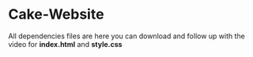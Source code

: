 # Cake-Website

All dependencies files are here you can download 
and 
follow up with the video for **index.html** and **style.css**

